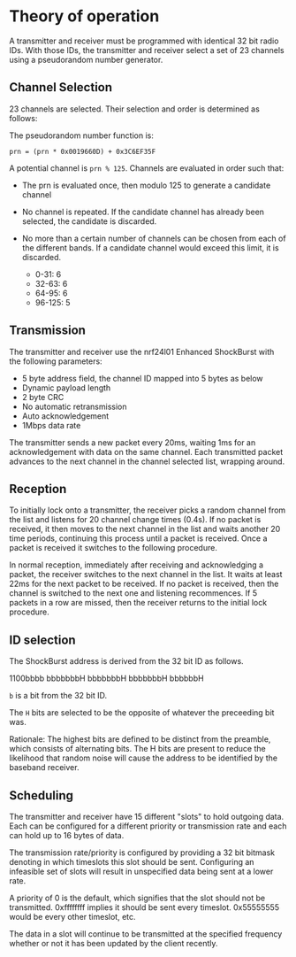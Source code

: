 # Theory of operation #

A transmitter and receiver must be programmed with identical 32 bit
radio IDs.  With those IDs, the transmitter and receiver select a set of
23 channels using a pseudorandom number generator.

## Channel Selection ##

23 channels are selected.  Their selection and order is determined as
follows:

The pseudorandom number function is:

```
prn = (prn * 0x0019660D) + 0x3C6EF35F
```

A potential channel is `prn % 125`.  Channels are evaluated in order such that:

* The prn is evaluated once, then modulo 125 to generate a candidate
  channel

* No channel is repeated.  If the candidate channel has already been
  selected, the candidate is discarded.

* No more than a certain number of channels can be chosen from each of
  the different bands.  If a candidate channel would exceed this
  limit, it is discarded.
  * 0-31: 6
  * 32-63: 6
  * 64-95: 6
  * 96-125: 5

## Transmission ##

The transmitter and receiver use the nrf24l01 Enhanced ShockBurst with
the following parameters:

* 5 byte address field, the channel ID mapped into 5 bytes as below
* Dynamic payload length
* 2 byte CRC
* No automatic retransmission
* Auto acknowledgement
* 1Mbps data rate

The transmitter sends a new packet every 20ms, waiting 1ms for an
acknowledgement with data on the same channel.  Each transmitted
packet advances to the next channel in the channel selected list,
wrapping around.

## Reception ##

To initially lock onto a transmitter, the receiver picks a random
channel from the list and listens for 20 channel change times (0.4s).
If no packet is received, it then moves to the next channel in the
list and waits another 20 time periods, continuing this process until
a packet is received.  Once a packet is received it switches to the
following procedure.

In normal reception, immediately after receiving and acknowledging a
packet, the receiver switches to the next channel in the list.  It
waits at least 22ms for the next packet to be received.  If no packet
is received, then the channel is switched to the next one and
listening recommences.  If 5 packets in a row are missed, then the
receiver returns to the initial lock procedure.

## ID selection ##

The ShockBurst address is derived from the 32 bit ID as follows.

1100bbbb bbbbbbbH bbbbbbbH bbbbbbbH bbbbbbH

`b` is a bit from the 32 bit ID.

The `H` bits are selected to be the opposite of whatever the
preceeding bit was.

Rationale: The highest bits are defined to be distinct from the
preamble, which consists of alternating bits.  The H bits are present
to reduce the likelihood that random noise will cause the address to
be identified by the baseband receiver.

## Scheduling ##

The transmitter and receiver have 15 different "slots" to hold
outgoing data.  Each can be configured for a different priority or
transmission rate and each can hold up to 16 bytes of data.

The transmission rate/priority is configured by providing a 32 bit
bitmask denoting in which timeslots this slot should be sent.
Configuring an infeasible set of slots will result in unspecified data
being sent at a lower rate.

A priority of 0 is the default, which signifies that the slot should
not be transmitted.  0xffffffff implies it should be sent every
timeslot.  0x55555555 would be every other timeslot, etc.

The data in a slot will continue to be transmitted at the specified
frequency whether or not it has been updated by the client recently.
